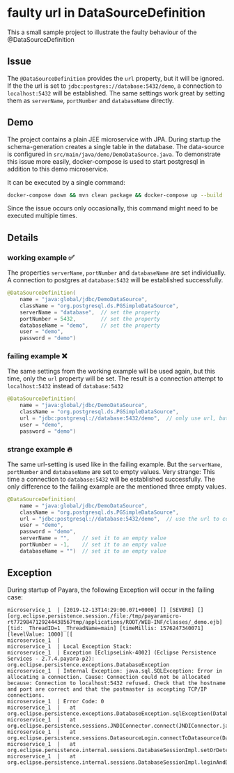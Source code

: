 # faulty url in DataSourceDefinition

This a small sample project to illustrate the faulty behaviour of the @DataSourceDefinition

## Issue

The `@DataSourceDefinition` provides the `url` property, but it will be ignored. If the the url is set to `jdbc:postgres://database:5432/demo`, a connection to `localhost:5432` will be established. The same settings work great by setting them as `serverName`, `portNumber` and `databaseName` directly.

## Demo

The project contains a plain JEE microservice with JPA. During startup the schema-generation creates a single table in the database. The data-source is configured in `src/main/java/demo/DemoDataSource.java`. To demonstrate this issue more easily, docker-compose is used to start postgresql in addition to this demo microservice.

It can be executed by a single command:

```bash
docker-compose down && mvn clean package && docker-compose up --build
```

Since the issue occurs only occasionally, this command might need to be executed multiple times.


## Details

### working example ✅

The properties `serverName`, `portNumber` and `databaseName` are set individually. A connection to postgres at `database:5432` will be established successfully.

```java
@DataSourceDefinition(
    name = "java:global/jdbc/DemoDataSource",
    className = "org.postgresql.ds.PGSimpleDataSource",
    serverName = "database",  // set the property
    portNumber = 5432,        // set the property
    databaseName = "demo",    // set the property
    user = "demo",
    password = "demo")
```


### failing example ❌

The same settings from the working example will be used again, but this time, only the `url` property will be set. The result is a connection attempt to `localhost:5432` instead of `database:5432`

```java
@DataSourceDefinition(
    name = "java:global/jdbc/DemoDataSource",
    className = "org.postgresql.ds.PGSimpleDataSource",
    url = "jdbc:postgresql://database:5432/demo",  // only use url, but no serverName, portNumber or databaseName
    user = "demo",
    password = "demo")
```


### strange example 🔥

The same url-setting is used like in the failing example. But the `serverName`, `portNumber` and `databaseName` are set to empty values. Very strange: This time a connection to `database:5432` will be established successfully. The only difference to the failing example are the mentioned three empty values.

```java
@DataSourceDefinition(
    name = "java:global/jdbc/DemoDataSource",
    className = "org.postgresql.ds.PGSimpleDataSource",
    url = "jdbc:postgresql://database:5432/demo",  // use the url to configure connection properties
    user = "demo",
    password = "demo",
    serverName = "",    // set it to an empty value
    portNumber = -1,    // set it to an empty value
    databaseName = "")  // set it to an empty value
```


## Exception

During startup of Payara, the following Exception will occur in the failing case:

```
microservice_1  | [2019-12-13T14:29:00.071+0000] [] [SEVERE] [] [org.eclipse.persistence.session./file:/tmp/payaramicro-rt7729847129244438567tmp/applications/ROOT/WEB-INF/classes/_demo.ejb] [tid: _ThreadID=1 _ThreadName=main] [timeMillis: 1576247340071] [levelValue: 1000] [[
microservice_1  |
microservice_1  | Local Exception Stack:
microservice_1  | Exception [EclipseLink-4002] (Eclipse Persistence Services - 2.7.4.payara-p2): org.eclipse.persistence.exceptions.DatabaseException
microservice_1  | Internal Exception: java.sql.SQLException: Error in allocating a connection. Cause: Connection could not be allocated because: Connection to localhost:5432 refused. Check that the hostname and port are correct and that the postmaster is accepting TCP/IP connections.
microservice_1  | Error Code: 0
microservice_1  | 	at org.eclipse.persistence.exceptions.DatabaseException.sqlException(DatabaseException.java:318)
microservice_1  | 	at org.eclipse.persistence.sessions.JNDIConnector.connect(JNDIConnector.java:150)
microservice_1  | 	at org.eclipse.persistence.sessions.DatasourceLogin.connectToDatasource(DatasourceLogin.java:172)
microservice_1  | 	at org.eclipse.persistence.internal.sessions.DatabaseSessionImpl.setOrDetectDatasource(DatabaseSessionImpl.java:233)
microservice_1  | 	at org.eclipse.persistence.internal.sessions.DatabaseSessionImpl.loginAndDetectDatasource(DatabaseSessionImpl.java:815)
```
